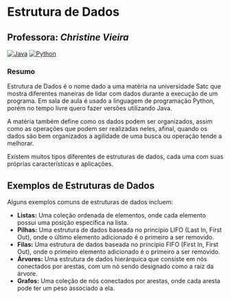 # Estrutura de Dados 

## **Professora:** _Christine Vieira_

[![Java][url-logo-java]](# 'Java') [![Python][url-logo-python]](# 'Python')

### Resumo

Estrutura de Dados é o nome dado a uma matéria na universidade Satc que mostra diferentes maneiras de lidar com dados durante a execução de um programa. Em sala de aula é usado 
a linguagem de programação Python, porém no tempo livre quero fazer versões utilizando Java.

A matéria também define como
os dados podem ser organizados, assim como as operações que podem ser realizadas neles, afinal, quando os dados são bem organizados a agilidade de uma busca ou operação tende a melhorar. 

Existem muitos tipos diferentes de estruturas de dados, cada uma com suas próprias características e aplicações.

## Exemplos de Estruturas de Dados

Alguns exemplos comuns de estruturas de dados incluem:

- **Listas:** Uma coleção ordenada de elementos, onde cada elemento possui uma posição específica na lista.
- **Pilhas:** Uma estrutura de dados baseada no princípio LIFO (Last In, First Out), onde o último elemento adicionado é o primeiro a ser removido.
- **Filas:** Uma estrutura de dados baseada no princípio FIFO (First In, First Out), onde o primeiro elemento adicionado é o primeiro a ser removido.
- **Árvores:** Uma estrutura de dados hierárquica que consiste em nós conectados por arestas, com um nó sendo designado como a raiz da árvore.
- **Grafos:** Uma coleção de nós conectados por arestas, onde cada aresta pode ter um peso associado a ela.

[url-logo-java]: https://img.shields.io/badge/Java-F14902?style=for-the-badge&logo=openjdk
[url-logo-python]: https://img.shields.io/badge/Python-3776AB?style=for-the-badge&logo=python&logoColor=white
